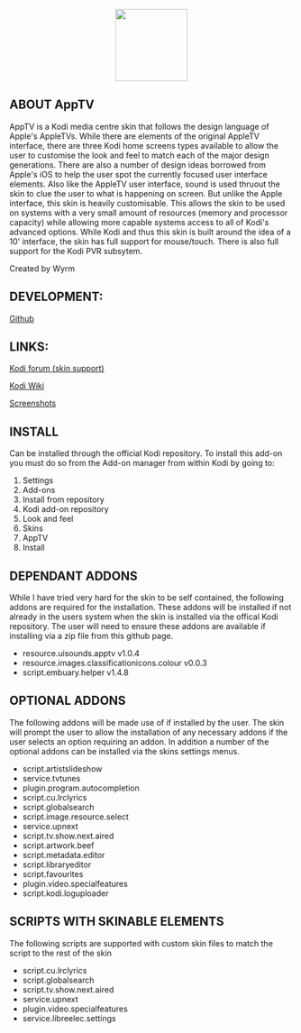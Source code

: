 <p align="center">
<img src="http://mirrors.kodi.tv/addons/krypton/skin.apptv/resources/icon.png" width="128" align="middle">
</p>

## ABOUT AppTV
AppTV is a Kodi media centre skin that follows the design language of Apple's AppleTVs.  While there are elements of the original AppleTV interface, there are three Kodi home screens types available to allow the user to customise the look and feel to match each of the major design generations.
There are also a number of design ideas borrowed from Apple's iOS to help the user spot the currently focused user interface elements.  Also like the AppleTV user interface, sound is used thruout the skin to clue the user to what is happening on screen.  But unlike the Apple interface, this skin is heavily customisable. This allows the skin to be used on systems with a very small amount of resources (memory and processor capacity) while allowing more capable systems access to all of Kodi's advanced options.
While Kodi and thus this skin is built around the idea of a 10' interface, the skin has full support for mouse/touch. There is also full support for the Kodi PVR subsytem.

Created by Wyrm


## DEVELOPMENT:
[Github](https://github.com/wyrm65/skin.apptv)

## LINKS:
[Kodi forum (skin support)](https://forum.kodi.tv/forumdisplay.php?fid=76)

[Kodi Wiki](https://kodi.wiki/view/Add-on:AppTV)

[Screenshots](https://kodi.wiki/view/Add-on:AppTV#Screenshots)

## INSTALL
Can be installed through the official Kodi repository.
To install this add-on you must do so from the Add-on manager from within Kodi by going to:

1. Settings
2. Add-ons
3. Install from repository
4. Kodi add-on repository
5. Look and feel
6. Skins
7. AppTV
8. Install

## DEPENDANT ADDONS
While I have tried very hard for the skin to be self contained, the following addons are required for the installation.  These addons will be installed if not already in the users system when the skin is installed via the offical Kodi repository.  The user will need to ensure these addons are available if installing via a zip file from this github page.

 - resource.uisounds.apptv v1.0.4
 - resource.images.classificationicons.colour v0.0.3
 - script.embuary.helper v1.4.8

## OPTIONAL ADDONS
The following addons will be made use of if installed by the user.  The skin will prompt the user to allow the installation of any necessary addons if the user selects an option requiring an addon.  In addition a number of the optional addons can be installed via the skins settings menus.

 - script.artistslideshow
 - service.tvtunes
 - plugin.program.autocompletion
 - script.cu.lrclyrics
 - script.globalsearch
 - script.image.resource.select
 - service.upnext
 - script.tv.show.next.aired
 - script.artwork.beef
 - script.metadata.editor
 - script.libraryeditor
 - script.favourites
 - plugin.video.specialfeatures
 - script.kodi.loguploader

## SCRIPTS WITH SKINABLE ELEMENTS
The following scripts are supported with custom skin files to match the script to the rest of the skin

 - script.cu.lrclyrics
 - script.globalsearch
 - script.tv.show.next.aired
 - service.upnext
 - plugin.video.specialfeatures
 - service.libreelec.settings

